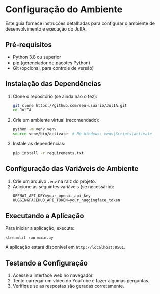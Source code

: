 # Configuração do Ambiente

Este guia fornece instruções detalhadas para configurar o ambiente de desenvolvimento e execução do JulIA.

## Pré-requisitos

- Python 3.8 ou superior
- pip (gerenciador de pacotes Python)
- Git (opcional, para controle de versão)

## Instalação das Dependências

1. Clone o repositório (se ainda não o fez):
   ```bash
   git clone https://github.com/seu-usuario/JulIA.git
   cd JulIA
   ```

2. Crie um ambiente virtual (recomendado):
   ```bash
   python -m venv venv
   source venv/bin/activate  # No Windows: venv\Scripts\activate
   ```

3. Instale as dependências:
   ```bash
   pip install -r requirements.txt
   ```

## Configuração das Variáveis de Ambiente

1. Crie um arquivo `.env` na raiz do projeto.
2. Adicione as seguintes variáveis (se necessário):
   ```env
   OPENAI_API_KEY=your_openai_api_key
   HUGGINGFACEHUB_API_TOKEN=your_huggingface_token
   ```

## Executando a Aplicação

Para iniciar a aplicação, execute:
```bash
streamlit run main.py
```

A aplicação estará disponível em `http://localhost:8501`.

## Testando a Configuração

1. Acesse a interface web no navegador.
2. Tente carregar um vídeo do YouTube e fazer algumas perguntas.
3. Verifique se as respostas são geradas corretamente.

